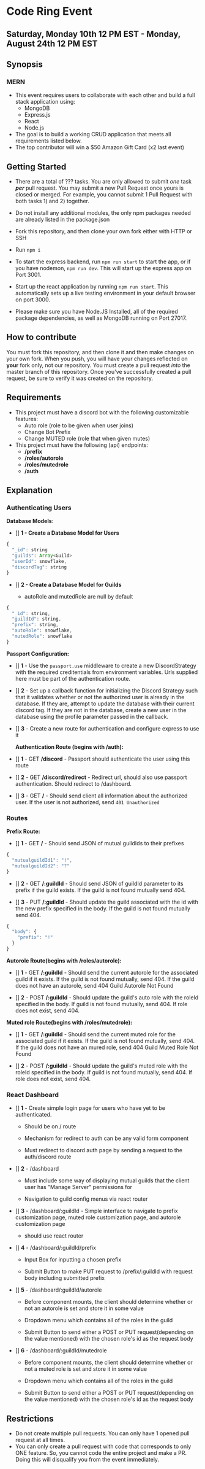 # Code Ring Event

## Saturday, Monday 10th 12 PM EST - Monday, August 24th 12 PM EST

## Synopsis

### MERN

- This event requires users to collaborate with each other and build a full stack application using:
  - MongoDB
  - Express.js
  - React
  - Node.js
- The goal is to build a working CRUD application that meets all requirements listed below.
- The top contributor will win a $50 Amazon Gift Card (x2 last event)

## Getting Started

- There are a total of ??? tasks. You are only allowed to submit *one* task ***per*** pull request. You may submit a new Pull Request once yours is closed or merged. For example, you cannot submit 1 Pull Request with both tasks 1) and 2) together.

- Do not install any additional modules, the only npm packages needed are already listed in the package.json

- Fork this repository, and then clone your own fork either with HTTP or SSH

- Run `npm i`

- To start the express backend, run `npm run start` to start the app, or if you have nodemon, `npm run dev`. This will start up the express app on Port 3001.

- Start up the react application by running `npm run start`. This automatically sets up a live testing environment in your default browser on port 3000.

- Please make sure you have Node.JS Installed, all of the required package dependencies, as well as MongoDB running on Port 27017.

## How to contribute

You must fork this repository, and then clone it and then make changes on your own fork. When you push, you will have your changes reflected on **your** fork only, not our repository. You must create a pull request *into* the master branch of this repository. Once you've successfully created a pull request, be sure to verify it was created on the repository.

## Requirements

- This project must have a discord bot with the following customizable features:
  - Auto role (role to be given when user joins)
  - Change Bot Prefix
  - Change MUTED role (role that when given mutes)
- This project must have the following (api) endpoints:
  - **/prefix**
  - **/roles/autorole**
  - **/roles/mutedrole**
  - **/auth**

## Explanation

### Authenticating Users

  **Database Models**:

- [] **1 - Create a Database Model for Users**

```js
{
  "_id": string
  "guilds": Array<Guild>
  "userId": snowflake,
  "discordTag": string
}
```

- [] **2 - Create a Database Model for Guilds**

  - autoRole and mutedRole are null by default

```js
{
  "_id": string,
  "guildId": string,
  "prefix": string,
  "autoRole": snowflake,
  "mutedRole": snowflake
}
```

**Passport Configuration:**

- [] **1** - Use the `passport.use` middleware to create a new DiscordStrategy with the required creditentials from environment variables. Urls supplied here must be part of the authentication route.

- [] **2** - Set up a callback function for initializing the Discord Strategy such that it validates whether or not the authorized user is already in the database. If they are, attempt to update the database with their current discord tag. If they are not in the database, create a new user in the database using the profile parameter passed in the callback.

- [] **3** - Create a new route for authentication and configure express to use it

  **Authentication Route (begins with /auth):**

- [] **1** - GET **/discord** - Passport should authenticate the user using this route

- [] **2** - GET **/discord/redirect** - Redirect url, should also use passport authentication. Should redirect to /dashboard.

- [] **3** - GET **/** - Should send client all information about the authorized user. If the user is not authorized, send `401 Unauthorized`

### Routes

**Prefix Route:**

- [] **1** - GET **/** - Should send JSON of mutual guildIds to their prefixes

```js
{
  "mutualguildId1": "!",
  "mutualguildId2": "?"
}
```

- [] **2** - GET **/:guildId** - Should send JSON of guildId parameter to its prefix if the guild exists. If the guild is not found mutually send 404.

- [] **3** - PUT **/:guildId** - Should update the guild associated with the id with the new prefix specified in the body. If the guild is not found mutually send 404.

```js
{
  "body": {
    "prefix": "!"
  }
}
```

**Autorole Route(begins with /roles/autorole):**

- [] **1** - GET **/:guildId** - Should send the current autorole for the associated guild if it exists. If the guild is not found mutually, send 404. If the guild does not have an autorole, send 404 Guild Autorole Not Found

- [] **2** - POST **/:guildId** - Should update the guild's auto role with the roleId specified in the body. If guild is not found mutually, send 404. If role does not exist, send 404.

**Muted role Route(begins with /roles/mutedrole):**

- [] **1** - GET **/:guildId** - Should send the current muted role for the associated guild if it exists. If the guild is not found mutually, send 404. If the guild does not have an mured role, send 404 Guild Muted Role Not Found

- [] **2** - POST **/:guildId** - Should update the guild's muted role with the roleId specified in the body. If guild is not found mutually, send 404. If role does not exist, send 404.

### React Dashboard

- [] **1** - Create simple login page for users who have yet to be authenticated.

  - Should be on / route

  - Mechanism for redirect to auth can be any valid form component

  - Must redirect to discord auth page by sending a request to the auth/discord route

- [] **2** - /dashboard

  - Must include some way of displaying mutual guilds that the client user has "Manage Server" permissions for

  - Navigation to guild config menus via react router

- [] **3** - /dashboard/:guildId - Simple interface to navigate to prefix customization page, muted role customization page, and autorole customization page

  - should use react router

- [] **4** - /dashboard/:guildId/prefix

  - Input Box for inputting a chosen prefix

  - Submit Button to make PUT request to /prefix/:guildId with request body including submitted prefix

- [] **5** - /dashboard/:guildId/autorole

  - Before component mounts, the client should determine whether or not an autorole is set and store it in some value

  - Dropdown menu which contains all of the roles in the guild

  - Submit Button to send either a POST or PUT request(depending on the value mentioned) with the chosen role's id as the request body

- [] **6** - /dashboard/:guildId/mutedrole

  - Before component mounts, the client should determine whether or not a muted role is set and store it in some value

  - Dropdown menu which contains all of the roles in the guild

  - Submit Button to send either a POST or PUT request(depending on the value mentioned) with the chosen role's id as the request body

## Restrictions

- Do not create multiple pull requests. You can only have 1 opened pull request at all times.
- You can only create a pull request with code that corresponds to only ONE feature. So, you cannot code the entire project and make a PR. Doing this will disqualify you from the event immediately.
